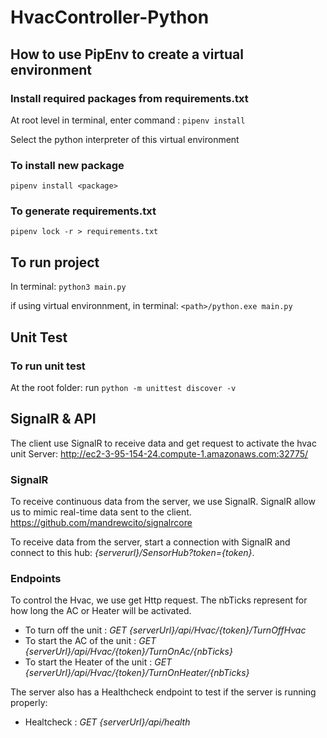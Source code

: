 
# HvacController-Python

## How to use PipEnv to create a virtual environment
### Install required packages from requirements.txt
At root level in terminal, enter command : ```pipenv install```

Select the python interpreter of this virtual environment
### To install new package
```pipenv install <package>```

### To generate requirements.txt
```pipenv lock -r > requirements.txt```


## To run project
In terminal: ```python3 main.py```

if using virtual environnment, in terminal: ```<path>/python.exe main.py```
## Unit Test

### To run unit test
At the root folder: run ```python -m unittest discover -v```

## SignalR & API
The client use SignalR to receive data and get request to activate the hvac unit
Server: http://ec2-3-95-154-24.compute-1.amazonaws.com:32775/

### SignalR
To receive continuous data from the server, we use SignalR. SignalR allow us to mimic real-time data sent to the client. https://github.com/mandrewcito/signalrcore

To receive data from the server, start a connection with SignalR and connect to this hub: *{serverurl}/SensorHub?token={token}*.

### Endpoints
To control the Hvac, we use get Http request. The nbTicks represent for how long the AC or Heater will be activated.

- To turn off the unit : *GET {serverUrl}/api/Hvac/{token}/TurnOffHvac*
- To start the AC of the unit : *GET {serverUrl}/api/Hvac/{token}/TurnOnAc/{nbTicks}*
- To start the Heater of the unit : *GET {serverUrl}/api/Hvac/{token}/TurnOnHeater/{nbTicks}*

The server also has a Healthcheck endpoint to test if the server is running properly:
- Healtcheck : *GET {serverUrl}/api/health*

